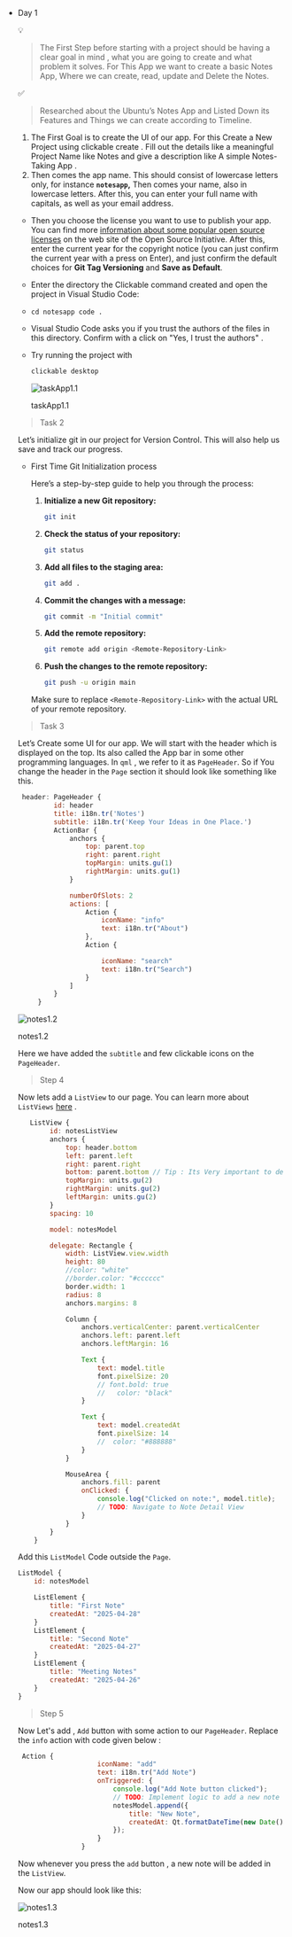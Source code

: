 - Day 1
    <aside>
    💡
    
    > The First Step before starting with a project should be having a clear goal in mind , what you are going to create and what problem it solves. For This App we want to create a basic Notes App, Where we can create, read, update and Delete the Notes.
    > 
    </aside>
    
    <aside>
    ✅
    
    > Researched about the Ubuntu’s Notes App and Listed Down its Features and Things we can create according to Timeline.
    > 
    </aside>
    
    1. The First Goal is to create the UI of our app. For this Create a New Project using clickable create . Fill out the details like a meaningful Project Name like Notes and give a description like A simple Notes-Taking App . 
    2. Then comes the app name. This should consist of lowercase letters only, for instance **`notesapp`,** Then comes your name, also in lowercase letters. After this, you can enter your full name with capitals, as well as your email address.
    - Then you choose the license you want to use to publish your app. You can find more [information about some popular open source licenses](https://opensource.org/licenses)
     on the web site of the Open Source Initiative. After this, enter the 
    current year for the copyright notice (you can just confirm the current 
    year with a press on Enter), and just confirm the default choices for **Git Tag Versioning** and **Save as Default**.
    - Enter the directory the Clickable command created and open the project in Visual Studio Code:
    - `cd notesapp
    code .`
    - Visual Studio Code asks you if you trust the authors of the files in 
    this directory. Confirm with a click on "Yes, I trust the authors" .
    - Try running the project with
        
        ```jsx
        clickable desktop 
        ```
        
        ![taskApp1.1](/docs/screenshots/notes1.1.png)
        
        taskApp1.1
        
    
    > Task 2
    > 
    
    Let’s initialize git in our project for Version Control. This will also help us save and track our progress. 
    
    - First Time Git Initialization process
        
        Here’s a step-by-step guide to help you through the process:
        
        1. **Initialize a new Git repository:**
            
            ```bash
            git init
            
            ```
            
        2. **Check the status of your repository:**
            
            ```bash
            git status
            
            ```
            
        3. **Add all files to the staging area:**
            
            ```bash
            git add .
            
            ```
            
        4. **Commit the changes with a message:**
            
            ```bash
            git commit -m "Initial commit"
            
            ```
            
        5. **Add the remote repository:**
            
            ```bash
            git remote add origin <Remote-Repository-Link>
            
            ```
            
        6. **Push the changes to the remote repository:**
            
            ```bash
            git push -u origin main
            
            ```
            
        
        Make sure to replace `<Remote-Repository-Link>` with the actual URL of your remote repository.
        
    
    > Task 3
    > 
    
    Let’s Create some UI for our app. We will start with the header which is displayed on the top. Its also called the App bar in some other programming languages. In `qml` , we refer to it as `PageHeader`. So if You change the header in the `Page` section it should look like something like this. 
    
   ```jsx
    header: PageHeader {
            id: header
            title: i18n.tr('Notes')
            subtitle: i18n.tr('Keep Your Ideas in One Place.')
            ActionBar {
                anchors {
                    top: parent.top
                    right: parent.right
                    topMargin: units.gu(1)
                    rightMargin: units.gu(1)
                }

                numberOfSlots: 2
                actions: [
                    Action {
                        iconName: "info"
                        text: i18n.tr("About")
                    },
                    Action {

                        iconName: "search"
                        text: i18n.tr("Search")
                    }
                ]
            }
        }
   ```
    
     ![notes1.2](/docs/screenshots/notes1.2.png)
    
    notes1.2
    
     Here we have added the `subtitle` and few clickable icons on the `PageHeader`. 
    
    > Step 4
    > 
    
    Now lets add a `ListView` to our page. You can learn more about `ListViews` [here](https://doc.qt.io/qt-5/qml-qtquick-listview.html#delegate-prop) .
    
    ```jsx
       ListView {
            id: notesListView
            anchors {
                top: header.bottom
                left: parent.left
                right: parent.right
                bottom: parent.bottom // Tip : Its Very important to define the length of the List in the ListView
                topMargin: units.gu(2)
                rightMargin: units.gu(2)
                leftMargin: units.gu(2)
            }
            spacing: 10

            model: notesModel

            delegate: Rectangle {
                width: ListView.view.width
                height: 80
                //color: "white"
                //border.color: "#cccccc"
                border.width: 1
                radius: 8
                anchors.margins: 8

                Column {
                    anchors.verticalCenter: parent.verticalCenter
                    anchors.left: parent.left
                    anchors.leftMargin: 16

                    Text {
                        text: model.title
                        font.pixelSize: 20
                        // font.bold: true
                        //   color: "black"
                    }

                    Text {
                        text: model.createdAt
                        font.pixelSize: 14
                        //  color: "#888888"
                    }
                }

                MouseArea {
                    anchors.fill: parent
                    onClicked: {
                        console.log("Clicked on note:", model.title);
                        // TODO: Navigate to Note Detail View
                    }
                }
            }
        }
    ```


    Add this `ListModel` Code outside the `Page`. 
    
    ```jsx
    ListModel {
        id: notesModel

        ListElement {
            title: "First Note"
            createdAt: "2025-04-28"
        }
        ListElement {
            title: "Second Note"
            createdAt: "2025-04-27"
        }
        ListElement {
            title: "Meeting Notes"
            createdAt: "2025-04-26"
        }
    }
    ```

    > Step 5
    > 

    Now Let's add , `Add` button with some action to our `PageHeader`. Replace the `info` action with code given below :

    ```jsx
     Action {
                        iconName: "add"
                        text: i18n.tr("Add Note")
                        onTriggered: {
                            console.log("Add Note button clicked");
                            // TODO: Implement logic to add a new note
                            notesModel.append({
                                title: "New Note",
                                createdAt: Qt.formatDateTime(new Date(), "yyyy-MM-dd")
                            });
                        }
                    }

     ```

     Now whenever you press the `add` button , a new note will be added in the `ListView`.

    

    Now our app should look like this: 

     ![notes1.3](/docs/screenshots/notes1.3.png)
    
    notes1.3